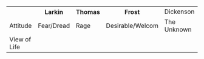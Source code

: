  <table>
  <tr>
    <th></th>
    <th>Larkin</th>
    <th>Thomas</th>
    <th>Frost</th>
    <td>Dickenson</td>
  </tr>
  <tr>
    <td>Attitude</td>
    <td>Fear/Dread</td>
    <td>Rage</td>
    <td>Desirable/Welcom</td>
    <td>The Unknown</td>
  </tr>
  <tr>
    <td>View of Life</td>
    <td></td>
    <td></td>
    <td></td>
    <td></td>
  </tr>
  </tr>
 </table> 
